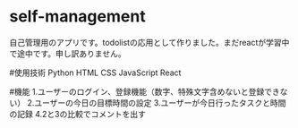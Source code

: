 # self-management
自己管理用のアプリです。todolistの応用として作りました。まだreactが学習中で途中です。申し訳ありません。

#使用技術
Python
HTML
CSS
JavaScript
React

#機能
1.ユーザーのログイン、登録機能（数字、特殊文字含めないと登録できない）
2.ユーザーの今日の目標時間の設定
3.ユーザーが今日行ったタスクと時間の記録
4.2と3の比較でコメントを出す

